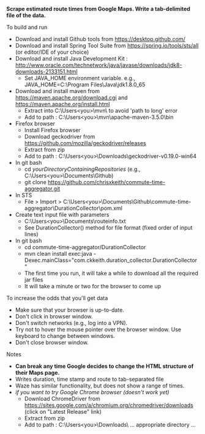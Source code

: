 __Scrape estimated route times from Google Maps. Write a tab-delimited file of the data.__

To build and run

* Download and install Github tools from https://desktop.github.com/
* Download and install Spring Tool Suite from https://spring.io/tools/sts/all (or editor/IDE of your choice)
* Download and install Java Development Kit : http://www.oracle.com/technetwork/java/javase/downloads/jdk8-downloads-2133151.html
  * Set JAVA_HOME environment variable. e.g., JAVA_HOME=C:\Program Files\Java\jdk1.8.0_65
* Download and install maven from https://maven.apache.org/download.cgi and https://maven.apache.org/install.html
  * Extract into C:\Users\<you>\mvn\ to avoid 'path to long' error
  * Add to path : C:\Users\<you>\mvn\apache-maven-3.5.0\bin
* Firefox browser
  * Install Firefox browser 
  * Download geckodriver from https://github.com/mozilla/geckodriver/releases
  * Extract from zip
  * Add to path : C:\Users\<you>\Downloads\geckodriver-v0.19.0-win64
* In git bash 
  * cd *yourDirectoryContainingRepositories* (e.g., C:\Users\<you>\Documents\Github\)
  * git clone https://github.com/chrisxkeith/commute-time-aggregator.git
* In STS
  * File > Import > C:\Users\<you>\Documents\Github\commute-time-aggregator\DurationCollector\pom.xml
* Create text input file with parameters
  * C:\Users\<you>\Documents\routeinfo.txt
  * See DurationCollector() method for file format (fixed order of input lines)
* In git bash
  * cd commute-time-aggregator/DurationCollector
  * mvn clean install exec:java -Dexec.mainClass="com.ckkeith.duration_collector.DurationCollector"
  * The first time you run, it will take a while to download all the required jar files
  * It will take a minute or two for the browser to come up

To increase the odds that you'll get data

  * Make sure that your browser is up-to-date.
  * Don't click in browser window.
  * Don't switch networks (e.g., log into a VPN).
  * Try not to hover the mouse pointer over the browser window. Use keyboard to change between windows.
  * Don't close browser window.
 
Notes

* __Can break any time Google decides to change the HTML structure of their Maps page.__
* Writes duration, time stamp and route to tab-separated file
* Waze has similar functionality, but does not show a range of times.
* _if you want to try Google Chrome browser (doesn't work yet)_
  * Download ChromeDriver from https://sites.google.com/a/chromium.org/chromedriver/downloads (click on "Latest Release" link)
  * Extract from zip
  * Add to path : C:\Users\<you>\Downloads\ ... appropriate directory ...
